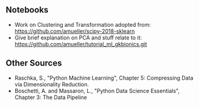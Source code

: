 ## Notebooks

* Work on Clustering and Transformation adopted from:
https://github.com/amueller/scipy-2018-sklearn
* Give brief explanation on PCA and stuff relate to it:
https://github.com/amueller/tutorial_ml_gkbionics.git

## Other Sources

* Raschka, S., "Python Machine Learning", Chapter 5: Compressing Data via Dimensionality Reduction.
* Boschetti, A. and Massaron, L., "Python Data Science Essentials", Chapter 3: The Data Pipeline
